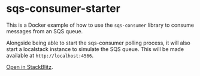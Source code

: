 # sqs-consumer-starter

This is a Docker example of how to use the `sqs-consumer` library to consume messages from an SQS queue.

Alongside being able to start the sqs-consumer polling process, it will also start a localstack instance to simulate the SQS queue. This will be made available at `http://localhost:4566`.

[Open in StackBlitz](https://stackblitz.com/github/bbc/sqs-consumer-starter/tree/main/examples/docker).
